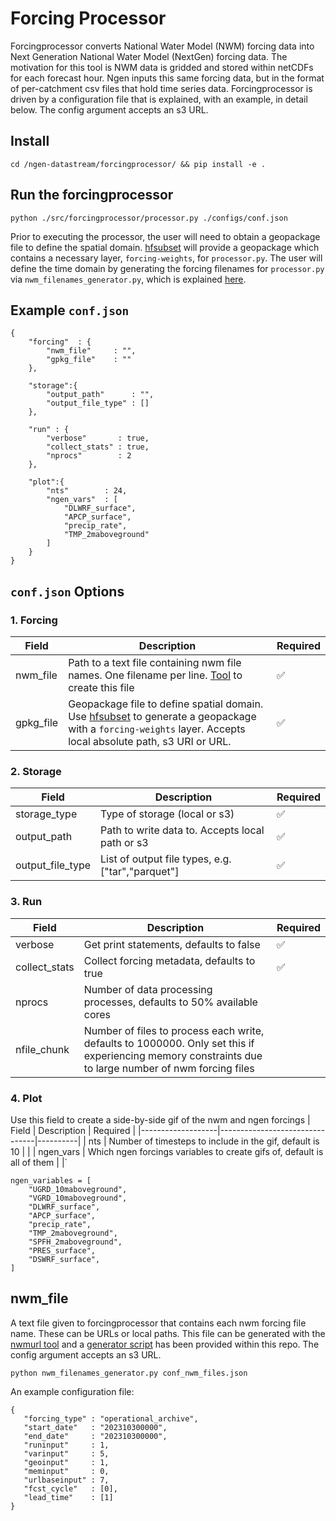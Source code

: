 # Forcing Processor
Forcingprocessor converts National Water Model (NWM) forcing data into Next Generation National Water Model (NextGen) forcing data. The motivation for this tool is NWM data is gridded and stored within netCDFs for each forecast hour. Ngen inputs this same forcing data, but in the format of per-catchment csv files that hold time series data. Forcingprocessor is driven by a configuration file that is explained, with an example, in detail below. The config argument accepts an s3 URL.

## Install
```
cd /ngen-datastream/forcingprocessor/ && pip install -e .
```

## Run the forcingprocessor
```
python ./src/forcingprocessor/processor.py ./configs/conf.json
```
Prior to executing the processor, the user will need to obtain a geopackage file to define the spatial domain. [hfsubset](https://github.com/lynker-spatial/hfsubsetCLI) will provide a geopackage which contains a necessary layer, `forcing-weights`, for `processor.py`. The user will define the time domain by generating the forcing filenames for `processor.py` via `nwm_filenames_generator.py`, which is explained [here](#nwm_file).

## Example `conf.json`
```
{
    "forcing"  : {
        "nwm_file"     : "",
        "gpkg_file"    : ""
    },

    "storage":{
        "output_path"      : "",
        "output_file_type" : []
    },    

    "run" : {
        "verbose"       : true,
        "collect_stats" : true,
        "nprocs"        : 2
    },

    "plot":{
        "nts"        : 24,
        "ngen_vars"  : [
            "DLWRF_surface",
            "APCP_surface",
            "precip_rate",
            "TMP_2maboveground"
        ] 
    }
}
```

## `conf.json` Options 
### 1. Forcing
| Field             | Description              | Required |
|-------------------|--------------------------|----------|
| nwm_file          | Path to a text file containing nwm file names. One filename per line. [Tool](#nwm_file) to create this file | :white_check_mark: |
| gpkg_file       | Geopackage file to define spatial domain. Use [hfsubset](https://github.com/lynker-spatial/hfsubsetCLI) to generate a geopackage with a `forcing-weights` layer. Accepts local absolute path, s3 URI or URL. |  :white_check_mark: |

### 2. Storage

| Field             | Description                       | Required |
|-------------------|-----------------------------------|----------|
| storage_type      | Type of storage (local or s3)     | :white_check_mark: |
| output_path       | Path to write data to. Accepts local path or s3 | :white_check_mark: |
| output_file_type  | List of output file types, e.g. ["tar","parquet"]  | :white_check_mark: |

### 3. Run
| Field             | Description                    | Required |
|-------------------|--------------------------------|----------|
| verbose           | Get print statements, defaults to false           |  :white_check_mark: |
| collect_stats     | Collect forcing metadata, defaults to true       |  :white_check_mark: |
| nprocs      | Number of data processing processes, defaults to 50% available cores |   |
| nfile_chunk       | Number of files to process each write, defaults to 1000000. Only set this if experiencing memory constraints due to large number of nwm forcing files |   |

### 4. Plot
Use this field to create a side-by-side gif of the nwm and ngen forcings
| Field             | Description                    | Required |
|-------------------|--------------------------------|----------|
| nts           | Number of timesteps to include in the gif, default is 10           |   |
| ngen_vars     | Which ngen forcings variables to create gifs of, default is all of them  |   |`
```
ngen_variables = [
    "UGRD_10maboveground",
    "VGRD_10maboveground",
    "DLWRF_surface",
    "APCP_surface",
    "precip_rate", 
    "TMP_2maboveground",        
    "SPFH_2maboveground",
    "PRES_surface",
    "DSWRF_surface",
] 
```  

## nwm_file
A text file given to forcingprocessor that contains each nwm forcing file name. These can be URLs or local paths. This file can be generated with the [nwmurl tool](https://github.com/CIROH-UA/nwmurl) and a [generator script](https://github.com/CIROH-UA/ngen-datastream/tree/main/forcingprocessor/nwm_filenames_generator.py) has been provided within this repo. The config argument accepts an s3 URL. 
 ```
 python nwm_filenames_generator.py conf_nwm_files.json
 ```
 An example configuration file:
 ```
 {
    "forcing_type" : "operational_archive",
    "start_date"   : "202310300000",
    "end_date"     : "202310300000",
    "runinput"     : 1,
    "varinput"     : 5,
    "geoinput"     : 1,
    "meminput"     : 0,
    "urlbaseinput" : 7,
    "fcst_cycle"   : [0],
    "lead_time"    : [1]
}
 ```